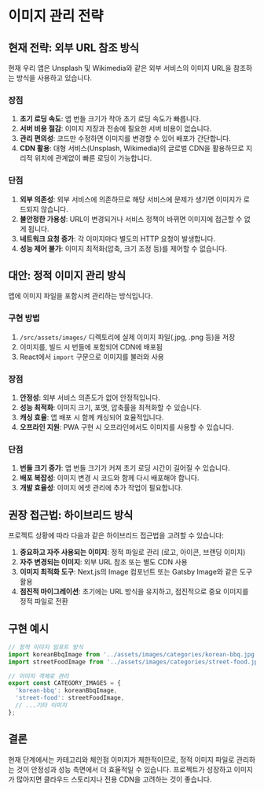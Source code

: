 # 이미지 관리 전략

## 현재 전략: 외부 URL 참조 방식

현재 우리 앱은 Unsplash 및 Wikimedia와 같은 외부 서비스의 이미지 URL을 참조하는 방식을 사용하고 있습니다.

### 장점
1. **초기 로딩 속도**: 앱 번들 크기가 작아 초기 로딩 속도가 빠릅니다.
2. **서버 비용 절감**: 이미지 저장과 전송에 필요한 서버 비용이 없습니다.
3. **관리 편의성**: 코드만 수정하면 이미지를 변경할 수 있어 배포가 간단합니다.
4. **CDN 활용**: 대형 서비스(Unsplash, Wikimedia)의 글로벌 CDN을 활용하므로 지리적 위치에 관계없이 빠른 로딩이 가능합니다.

### 단점
1. **외부 의존성**: 외부 서비스에 의존하므로 해당 서비스에 문제가 생기면 이미지가 로드되지 않습니다.
2. **불안정한 가용성**: URL이 변경되거나 서비스 정책이 바뀌면 이미지에 접근할 수 없게 됩니다.
3. **네트워크 요청 증가**: 각 이미지마다 별도의 HTTP 요청이 발생합니다.
4. **성능 제어 불가**: 이미지 최적화(압축, 크기 조정 등)를 제어할 수 없습니다.

## 대안: 정적 이미지 관리 방식

앱에 이미지 파일을 포함시켜 관리하는 방식입니다.

### 구현 방법
1. `/src/assets/images/` 디렉토리에 실제 이미지 파일(.jpg, .png 등)을 저장
2. 이미지를, 빌드 시 번들에 포함되어 CDN에 배포됨
3. React에서 `import` 구문으로 이미지를 불러와 사용

### 장점
1. **안정성**: 외부 서비스 의존도가 없어 안정적입니다.
2. **성능 최적화**: 이미지 크기, 포맷, 압축률을 최적화할 수 있습니다.
3. **캐싱 효율**: 앱 배포 시 함께 캐싱되어 효율적입니다.
4. **오프라인 지원**: PWA 구현 시 오프라인에서도 이미지를 사용할 수 있습니다.

### 단점
1. **번들 크기 증가**: 앱 번들 크기가 커져 초기 로딩 시간이 길어질 수 있습니다.
2. **배포 복잡성**: 이미지 변경 시 코드와 함께 다시 배포해야 합니다.
3. **개발 효율성**: 이미지 에셋 관리에 추가 작업이 필요합니다.

## 권장 접근법: 하이브리드 방식

프로젝트 상황에 따라 다음과 같은 하이브리드 접근법을 고려할 수 있습니다:

1. **중요하고 자주 사용되는 이미지**: 정적 파일로 관리 (로고, 아이콘, 브랜딩 이미지)
2. **자주 변경되는 이미지**: 외부 URL 참조 또는 별도 CDN 사용
3. **이미지 최적화 도구**: Next.js의 Image 컴포넌트 또는 Gatsby Image와 같은 도구 활용
4. **점진적 마이그레이션**: 초기에는 URL 방식을 유지하고, 점진적으로 중요 이미지를 정적 파일로 전환

## 구현 예시

```typescript
// 정적 이미지 임포트 방식
import koreanBbqImage from '../assets/images/categories/korean-bbq.jpg';
import streetFoodImage from '../assets/images/categories/street-food.jpg';

// 이미지 객체로 관리
export const CATEGORY_IMAGES = {
  'korean-bbq': koreanBbqImage,
  'street-food': streetFoodImage,
  // ...기타 이미지
};
```

## 결론

현재 단계에서는 카테고리와 체인점 이미지가 제한적이므로, 정적 이미지 파일로 관리하는 것이 안정성과 성능 측면에서 더 효율적일 수 있습니다. 프로젝트가 성장하고 이미지가 많아지면 클라우드 스토리지나 전용 CDN을 고려하는 것이 좋습니다. 